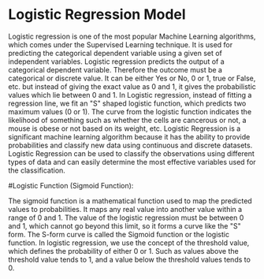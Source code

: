 # Logistic Regression Model

Logistic regression is one of the most popular Machine Learning algorithms, which comes under the Supervised Learning technique. It is used for predicting the categorical dependent variable using a given set of independent variables.
Logistic regression predicts the output of a categorical dependent variable. Therefore the outcome must be a categorical or discrete value. It can be either Yes or No, 0 or 1, true or False, etc. but instead of giving the exact value 
as 0 and 1, it gives the probabilistic values which lie between 0 and 1.
In Logistic regression, instead of fitting a regression line, we fit an "S" shaped logistic function, which predicts two maximum values (0 or 1). The curve from the logistic function indicates the likelihood of something such as whether 
the cells are cancerous or not, a mouse is obese or not based on its weight, etc. Logistic Regression is a significant machine learning algorithm because it has the ability to provide probabilities and classify new data using continuous and
discrete datasets. Logistic Regression can be used to classify the observations using different types of data and can easily determine the most effective variables used for the classification.

#Logistic Function (Sigmoid Function):

The sigmoid function is a mathematical function used to map the predicted values to probabilities. It maps any real value into another value within a range of 0 and 1.
The value of the logistic regression must be between 0 and 1, which cannot go beyond this limit, so it forms a curve like the "S" form. The S-form curve is called the Sigmoid function or the logistic function.
In logistic regression, we use the concept of the threshold value, which defines the probability of either 0 or 1. Such as values above the threshold value tends to 1, and a value below the threshold values tends to 0.
